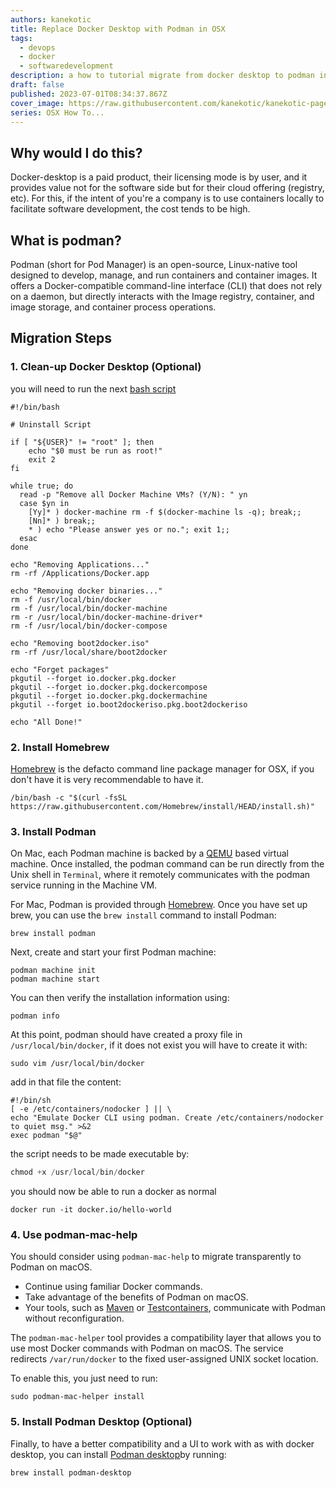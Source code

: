 ```yaml
---
authors: kanekotic
title: Replace Docker Desktop with Podman in OSX
tags:
  - devops
  - docker
  - softwaredevelopment
description: a how to tutorial migrate from docker desktop to podman in OSX
draft: false
published: 2023-07-01T08:34:37.867Z
cover_image: https://raw.githubusercontent.com/kanekotic/kanekotic-page/main/static/img/docker-desktop.png
series: OSX How To...
---
```

## Why would I do this?

D﻿ocker-desktop is a paid product, their licensing mode is by user, and it provides value not for the software side but for their cloud offering (registry, etc). For this, if the intent of you're a company is to use containers locally to facilitate software development,  the cost tends to be high.

## What is podman?

Podman (short for Pod Manager) is an open-source, Linux-native tool designed to develop, manage, and run containers and container images. It offers a Docker-compatible command-line interface (CLI) that does not rely on a daemon, but directly interacts with the Image registry, container, and image storage, and container process operations.

## Migration Steps

### 1. Clean-up Docker Desktop (Optional)

 ﻿you will need to run the next [bash script](https://github.com/docker-archive/toolbox/blob/master/osx/uninstall.sh)

```shell
#!/bin/bash

# Uninstall Script

if [ "${USER}" != "root" ]; then
	echo "$0 must be run as root!"
	exit 2
fi

while true; do
  read -p "Remove all Docker Machine VMs? (Y/N): " yn
  case $yn in
    [Yy]* ) docker-machine rm -f $(docker-machine ls -q); break;;
    [Nn]* ) break;;
    * ) echo "Please answer yes or no."; exit 1;;
  esac
done

echo "Removing Applications..."
rm -rf /Applications/Docker.app

echo "Removing docker binaries..."
rm -f /usr/local/bin/docker
rm -f /usr/local/bin/docker-machine
rm -r /usr/local/bin/docker-machine-driver*
rm -f /usr/local/bin/docker-compose

echo "Removing boot2docker.iso"
rm -rf /usr/local/share/boot2docker

echo "Forget packages"
pkgutil --forget io.docker.pkg.docker
pkgutil --forget io.docker.pkg.dockercompose
pkgutil --forget io.docker.pkg.dockermachine
pkgutil --forget io.boot2dockeriso.pkg.boot2dockeriso

echo "All Done!"
```

### 2﻿. Install Homebrew

[Homebrew](https://brew.sh/) is the defacto command line package manager for OSX, if you don't have it is very recommendable to have it.

```shell
/bin/bash -c "$(curl -fsSL https://raw.githubusercontent.com/Homebrew/install/HEAD/install.sh)"
```

### 3﻿. Install Podman

On Mac, each Podman machine is backed by a [QEMU](https://www.qemu.org/) based virtual machine. Once installed, the podman command can be run directly from the Unix shell in `Terminal`, where it remotely communicates with the podman service running in the Machine VM.

For Mac, Podman is provided through [Homebrew](https://brew.sh/). Once you have set up brew, you can use the `brew install` command to install Podman:

```shell
brew install podman
```

Next, create and start your first Podman machine:

```shell
podman machine init
podman machine start
```

You can then verify the installation information using:

```shell
podman info
```

At this point, podman should have created a proxy file in `/usr/local/bin/docker`, if it does not exist you will have to create it with:

```shell
sudo vim /usr/local/bin/docker
```

a﻿dd in that file the content:

```shell
#!/bin/sh
[ -e /etc/containers/nodocker ] || \
echo "Emulate Docker CLI using podman. Create /etc/containers/nodocker to quiet msg." >&2
exec podman "$@"
```

t﻿he script needs to be made executable by:

```powershell
chmod +x /usr/local/bin/docker
```

y﻿ou should now be able to run a docker as normal

```shell
docker run -it docker.io/hello-world
```

### 4. Use podman-mac-help

Y﻿ou should consider using `podman-mac-help` to migrate transparently to Podman on macOS.

* Continue using familiar Docker commands.
* Take advantage of the benefits of Podman on macOS.
* Your tools, such as [Maven](https://maven.apache.org/) or [Testcontainers](https://www.testcontainers.org/), communicate with Podman without reconfiguration.

The `podman-mac-helper` tool provides a compatibility layer that allows you to use most Docker commands with Podman on macOS. The service redirects `/var/run/docker` to the fixed user-assigned UNIX socket location.

T﻿o enable this, you just need to run:
```shell
sudo podman-mac-helper install
```

### 5. Install Podman Desktop (Optional)

Finally, to have a better compatibility and a UI to work with as with docker desktop, you can install [Podman desktop](https://podman-desktop.io/)b﻿y running: 

```
brew install podman-desktop
```
